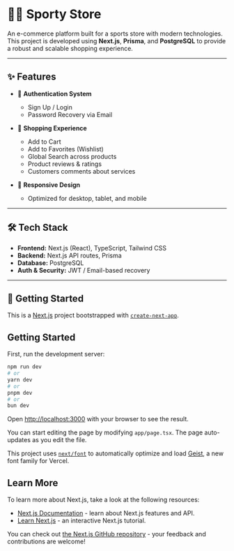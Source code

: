 # 🏋️‍♂️ Sporty Store

An e-commerce platform built for a sports store with modern technologies.  
This project is developed using **Next.js**, **Prisma**, and **PostgreSQL** to provide a robust and scalable shopping experience.

---

## ✨ Features
- 🔑 **Authentication System**  
  - Sign Up / Login  
  - Password Recovery via Email  

- 🛒 **Shopping Experience**  
  - Add to Cart  
  - Add to Favorites (Wishlist)  
  - Global Search across products
  - Product reviews & ratings
  - Customers comments about services
 
- 📱 **Responsive Design**  
  - Optimized for desktop, tablet, and mobile  

---

## 🛠 Tech Stack
- **Frontend:** Next.js (React), TypeScript, Tailwind CSS  
- **Backend:** Next.js API routes, Prisma  
- **Database:** PostgreSQL  
- **Auth & Security:** JWT / Email-based recovery  

---

## 🚀 Getting Started

This is a [Next.js](https://nextjs.org) project bootstrapped with [`create-next-app`](https://nextjs.org/docs/app/api-reference/cli/create-next-app).

## Getting Started

First, run the development server:

```bash
npm run dev
# or
yarn dev
# or
pnpm dev
# or
bun dev
```

Open [http://localhost:3000](http://localhost:3000) with your browser to see the result.

You can start editing the page by modifying `app/page.tsx`. The page auto-updates as you edit the file.

This project uses [`next/font`](https://nextjs.org/docs/app/building-your-application/optimizing/fonts) to automatically optimize and load [Geist](https://vercel.com/font), a new font family for Vercel.

## Learn More

To learn more about Next.js, take a look at the following resources:

- [Next.js Documentation](https://nextjs.org/docs) - learn about Next.js features and API.
- [Learn Next.js](https://nextjs.org/learn) - an interactive Next.js tutorial.

You can check out [the Next.js GitHub repository](https://github.com/vercel/next.js) - your feedback and contributions are welcome!
